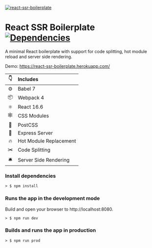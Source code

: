 [![react-ssr-boilerplate](https://i.imgur.com/c4BqIax.png)](https://github.com/luangjokaj/react-ssr-boilerplate)

# React SSR Boilerplate [![Dependencies](https://david-dm.org/luangjokaj/react-ssr-boilerplate/status.svg)](https://david-dm.org/luangjokaj/react-ssr-boilerplate)
A minimal React boilerplate with support for code splitting, hot module reload and server side rendering.

Demo: https://react-ssr-boilerplate.herokuapp.com/

|👇|Includes|
|:-:|:---|
|⚙| Babel 7|
|📦| Webpack 4|
|⚛| React 16.6|
|🕸| CSS Modules|
|🎨| PostCSS|
|🤖| Express Server|
|🔥| Hot Module Replacement|
|✂️| Code Splitting|
|🛎| Server Side Rendering|

### Install dependencies
```
> $ npm install
```

### Runs the app in the development mode
Build and open your browser to http://localhost:8080.
```
> $ npm run dev
```

### Builds and runs the app in production
```
> $ npm run prod
```
